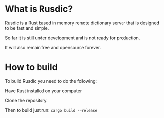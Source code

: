 # What is Rusdic?
Rusdic is a Rust based in memory remote dictionary server that is designed to be fast and simple.

So far it is still under development and is not ready for production. 

It will also remain free and opensource forever.

# How to build
To build Rusdic you need to do the following:

Have Rust installed on your computer.

Clone the repository.

Then to build just run:
`cargo build --release`
